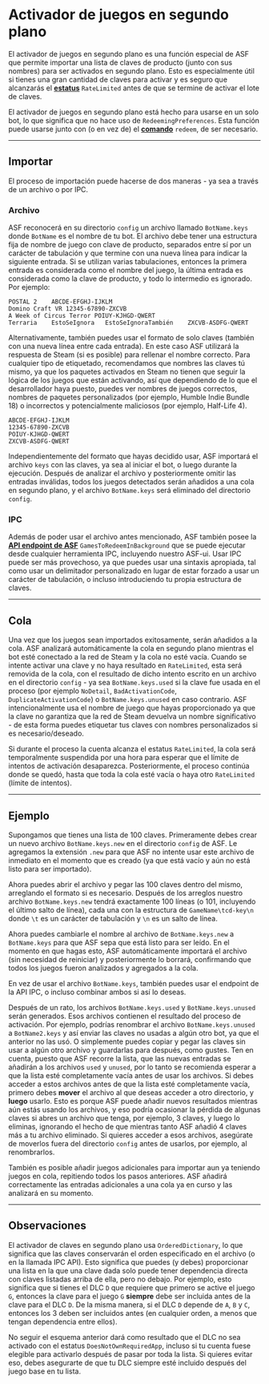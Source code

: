 # Activador de juegos en segundo plano

El activador de juegos en segundo plano es una función especial de ASF que permite importar una lista de claves de producto (junto con sus nombres) para ser activados en segundo plano. Esto es especialmente útil si tienes una gran cantidad de claves para activar y es seguro que alcanzarás el **[estatus](https://github.com/JustArchiNET/ArchiSteamFarm/wiki/FAQ-es-ES#cuál-es-el-significado-del-estatus-al-activar-una-clave)** `RateLimited` antes de que se termine de activar el lote de claves.

El activador de juegos en segundo plano está hecho para usarse en un solo bot, lo que significa que no hace uso de `RedeemingPreferences`. Esta función puede usarse junto con (o en vez de) el **[comando](https://github.com/JustArchiNET/ArchiSteamFarm/wiki/Commands-es-ES)** `redeem`, de ser necesario.

---

## Importar

El proceso de importación puede hacerse de dos maneras - ya sea a través de un archivo o por IPC.

### Archivo

ASF reconocerá en su directorio `config` un archivo llamado `BotName.keys` donde `BotName` es el nombre de tu bot. El archivo debe tener una estructura fija de nombre de juego con clave de producto, separados entre sí por un carácter de tabulación y que termine con una nueva línea para indicar la siguiente entrada. Si se utilizan varias tabulaciones, entonces la primera entrada es considerada como el nombre del juego, la última entrada es considerada como la clave de producto, y todo lo intermedio es ignorado. Por ejemplo:

```text
POSTAL 2    ABCDE-EFGHJ-IJKLM
Domino Craft VR 12345-67890-ZXCVB
A Week of Circus Terror POIUY-KJHGD-QWERT
Terraria    EstoSeIgnora   EstoSeIgnoraTambién    ZXCVB-ASDFG-QWERT
```

Alternativamente, también puedes usar el formato de solo claves (también con una nueva línea entre cada entrada). En este caso ASF utilizará la respuesta de Steam (si es posible) para rellenar el nombre correcto. Para cualquier tipo de etiquetado, recomendamos que nombres las claves tú mismo, ya que los paquetes activados en Steam no tienen que seguir la lógica de los juegos que están activando, así que dependiendo de lo que el desarrollador haya puesto, puedes ver nombres de juegos correctos, nombres de paquetes personalizados (por ejemplo, Humble Indie Bundle 18) o incorrectos y potencialmente maliciosos (por ejemplo, Half-Life 4).

```text
ABCDE-EFGHJ-IJKLM
12345-67890-ZXCVB
POIUY-KJHGD-QWERT
ZXCVB-ASDFG-QWERT
```

Independientemente del formato que hayas decidido usar, ASF importará el archivo `keys` con las claves, ya sea al iniciar el bot, o luego durante la ejecución. Después de analizar el archivo y posteriormente omitir las entradas inválidas, todos los juegos detectados serán añadidos a una cola en segundo plano, y el archivo `BotName.keys` será eliminado del directorio `config`.

### IPC

Además de poder usar el archivo antes mencionado, ASF también posee la **[API endpoint de ASF](https://github.com/JustArchiNET/ArchiSteamFarm/wiki/IPC-es-ES#asf-api)** `GamesToRedeemInBackground`  que se puede ejecutar desde cualquier herramienta IPC, incluyendo nuestro ASF-ui. Usar IPC puede ser más provechoso, ya que puedes usar una sintaxis apropiada, tal como usar un delimitador personalizado en lugar de estar forzado a usar un carácter de tabulación, o incluso introduciendo tu propia estructura de claves.

---

## Cola

Una vez que los juegos sean importados exitosamente, serán añadidos a la cola. ASF analizará automáticamente la cola en segundo plano mientras el bot esté conectado a la red de Steam y la cola no esté vacía. Cuando se intente activar una clave y no haya resultado en `RateLimited`, esta será removida de la cola, con el resultado de dicho intento escrito en un archivo en el directorio `config` - ya sea `BotName.keys.used` si la clave fue usada en el proceso (por ejemplo `NoDetail`, `BadActivationCode`, `DuplicateActivationCode`) o `BotName.keys.unused` en caso contrario. ASF intencionalmente usa el nombre de juego que hayas proporcionado ya que la clave no garantiza que la red de Steam devuelva un nombre significativo - de esta forma puedes etiquetar tus claves con nombres personalizados si es necesario/deseado.

Si durante el proceso la cuenta alcanza el estatus `RateLimited`, la cola será temporalmente suspendida por una hora para esperar que el límite de intentos de activación desaparezca. Posteriormente, el proceso continúa donde se quedó, hasta que toda la cola esté vacía o haya otro `RateLimited` (límite de intentos).

---

## Ejemplo

Supongamos que tienes una lista de 100 claves. Primeramente debes crear un nuevo archivo `BotName.keys.new` en el directorio `config` de ASF. Le agregamos la extensión `.new` para que ASF no intente usar este archivo de inmediato en el momento que es creado (ya que está vacío y aún no está listo para ser importado).

Ahora puedes abrir el archivo y pegar las 100 claves dentro del mismo, arreglando el formato si es necesario. Después de los arreglos nuestro archivo `BotName.keys.new` tendrá exactamente 100 líneas (o 101, incluyendo el último salto de línea), cada una con la estructura de `GameName\tcd-key\n` donde `\t` es un carácter de tabulación y `\n` es un salto de línea.

Ahora puedes cambiarle el nombre al archivo de `BotName.keys.new` a `BotName.keys` para que ASF sepa que está listo para ser leído. En el momento en que hagas esto, ASF automáticamente importará el archivo (sin necesidad de reiniciar) y posteriormente lo borrará, confirmando que todos los juegos fueron analizados y agregados a la cola.

En vez de usar el archivo `BotName.keys`, también puedes usar el endpoint de la API IPC, o incluso combinar ambos si así lo deseas.

Después de un rato, los archivos `BotName.keys.used` y `BotName.keys.unused` serán generados. Esos archivos contienen el resultado del proceso de activación. Por ejemplo, podrías renombrar el archivo `BotName.keys.unused` a `BotName2.keys` y así enviar las claves no usadas a algún otro bot, ya que el anterior no las usó. O simplemente puedes copiar y pegar las claves sin usar a algún otro archivo y guardarlas para después, como gustes. Ten en cuenta, puesto que ASF recorre la lista, que las nuevas entradas se añadirán a los archivos `used` y `unused`, por lo tanto se recomienda esperar a que la lista esté completamente vacía antes de usar los archivos. Si debes acceder a estos archivos antes de que la lista esté completamente vacía, primero debes **mover** el archivo al que deseas acceder a otro directorio, y **luego** usarlo. Esto es porque ASF puede añadir nuevos resultados mientras aún estás usando los archivos, y eso podría ocasionar la pérdida de algunas claves si abres un archivo que tenga, por ejemplo, 3 claves, y luego lo eliminas, ignorando el hecho de que mientras tanto ASF añadió 4 claves más a tu archivo eliminado. Si quieres acceder a esos archivos, asegúrate de moverlos fuera del directorio `config` antes de usarlos, por ejemplo, al renombrarlos.

También es posible añadir juegos adicionales para importar aun ya teniendo juegos en cola, repitiendo todos los pasos anteriores. ASF añadirá correctamente las entradas adicionales a una cola ya en curso y las analizará en su momento.

---

## Observaciones

El activador de claves en segundo plano usa `OrderedDictionary`, lo que significa que las claves conservarán el orden especificado en el archivo (o en la llamada IPC API). Esto significa que puedes (y debes) proporcionar una lista en la que una clave dada solo puede tener dependencia directa con claves listadas arriba de ella, pero no debajo. Por ejemplo, esto significa que si tienes el DLC `D` que requiere que primero se active el juego `G`, entonces la clave para el juego `G` **siempre** debe ser incluida antes de la clave para el DLC `D`. De la misma manera, si el DLC `D` depende de `A`, `B` y `C`, entonces los 3 deben ser incluidos antes (en cualquier orden, a menos que tengan dependencia entre ellos).

No seguir el esquema anterior dará como resultado que el DLC no sea activado con el estatus `DoesNotOwnRequiredApp`, incluso si tu cuenta fuese elegible para activarlo después de pasar por toda la lista. Si quieres evitar eso, debes asegurarte de que tu DLC siempre esté incluido después del juego base en tu lista.